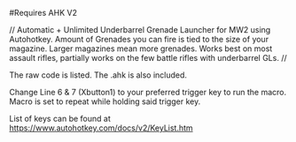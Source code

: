 #Requires AHK V2

// Automatic + Unlimited Underbarrel Grenade Launcher for MW2 using Autohotkey. Amount of Grenades you can fire is tied to the size of your magazine. 
Larger magazines mean more grenades. Works best on most assault rifles, partially works on the few battle rifles with underbarrel GLs. //

The raw code is listed. 
The .ahk is also included.

Change Line 6 & 7 (Xbutton1) to your preferred trigger key to run the macro. Macro is set to repeat while holding said trigger key.

List of keys can be found at https://www.autohotkey.com/docs/v2/KeyList.htm
